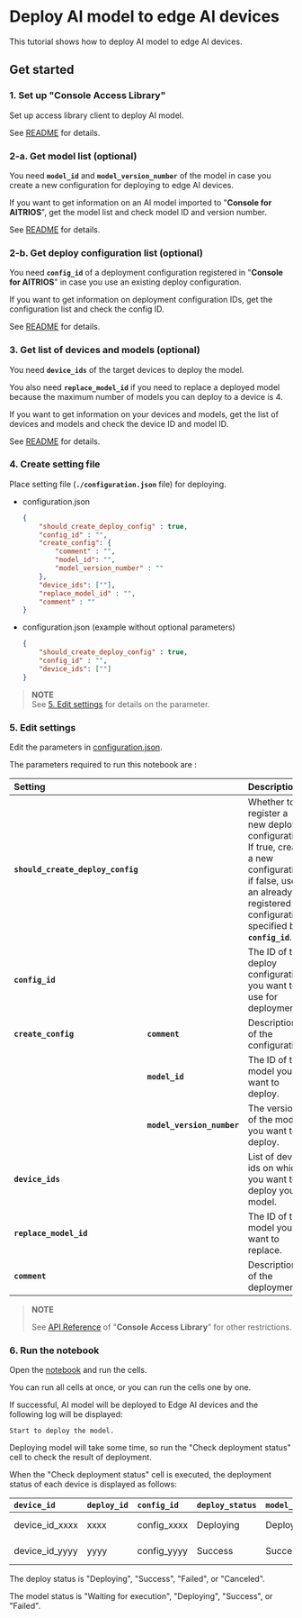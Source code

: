 # Deploy AI model to edge AI devices

This tutorial shows how to deploy AI model to edge AI devices.

## Get started

### 1. Set up "**Console Access Library**"
Set up access library client to deploy AI model.

See [README](../../../../_common/set_up_console_client/README.md) for details.

### 2-a. Get model list (optional)
You need **`model_id`** and **`model_version_number`** of the model in case you create a new configuration for deploying to edge AI devices. 

If you want to get information on an AI model imported to "**Console for AITRIOS**", get the model list and check model ID and version number.

See [README](../../get_model_list/README.md) for details.

### 2-b. Get deploy configuration list (optional)
You need **`config_id`** of a deployment configuration registered in "**Console for AITRIOS**" in case you use an existing deploy configuration. 

If you want to get information on deployment configuration IDs, get the configuration list and check the config ID.

See [README](../../get_deploy_config/README.md) for details.

### 3. Get list of devices and models (optional)
You need **`device_ids`** of the target devices to deploy the model.

You also need **`replace_model_id`** if you need to replace a deployed model because the maximum number of models you can deploy to a device is 4.

If you want to get information on your devices and models, get the list of devices and models and check the device ID and model ID.

See [README](../../get_device_list/README.md) for details.

### 4. Create setting file
Place setting file (**`./configuration.json`** file) for deploying.
- configuration.json
    ```json
    {
        "should_create_deploy_config" : true,
        "config_id" : "",
        "create_config": {
            "comment" : "",
            "model_id": "",
            "model_version_number" : ""
        },
        "device_ids": [""],
        "replace_model_id" : "",
        "comment" : ""
    }
    ```

- configuration.json (example without optional parameters)
    ```json
    {
        "should_create_deploy_config" : true,
        "config_id" : "",
        "device_ids": [""]
    }
    ```

> **NOTE**<br>
> See [5. Edit settings](#5-edit-settings) for details on the parameter.

### 5. Edit settings
Edit the parameters in [configuration.json](./configuration.json).

The parameters required to run this notebook are :

|Setting||Description|Range|Required/Optional|Remarks
|:--|:--|:--|:--|:--|:--|
|**`should_create_deploy_config`**||Whether to register a new deploy configuration.<br>If true, create a new configuration; if false, use an already registered configuration specified by **`config_id`**.|true or false|Required||
|**`config_id`**||The ID of the deploy configuration you want to use for deployment.|String.<br>See NOTE.|Required|Used for "**Console Access Library**" API:<br>**`deployment.deployment.Deployment.create_deploy_configuration`**<br>**`deployment.deployment.Deployment.deploy_by_configuration`**|
|**`create_config`**|**`comment`**|Description of the configuration.|String.See NOTE.|Optional|Used for "**Console Access Library**" API:<br>**`deployment.deployment.Deployment.create_deploy_configuration`**|
||**`model_id`**|The ID of the model you want to deploy.|String.<br>See NOTE.|Optional<br> Required if **`should_create_deploy_config`** is true.|Used for "**Console Access Library**" API:<br>**`deployment.deployment.Deployment.create_deploy_configuration`**|
||**`model_version_number`**|The version of the model you want to deploy.|String.<br>See NOTE.|Optional|Used for "**Console Access Library**" API:<br>**`deployment.deployment.Deployment.create_deploy_configuration`**|
|**`device_ids`**||List of device ids on which you want to deploy your model.|List of string.|Required|Used for "**Console Access Library**" API:<br>**`deployment.deployment.Deployment.deploy_by_configuration`**|
|**`replace_model_id`**||The ID of the model you want to replace.|String.<br>See NOTE.|Optional|Used for "**Console Access Library**" API:<br>**`deployment.deployment.Deployment.deploy_by_configuration`**|
|**`comment`**||Description of the deployment.|String.<br>See NOTE.|Optional|Used for "**Console Access Library**" API:<br>**`deployment.deployment.Deployment.deploy_by_configuration`**|

> **NOTE**
>
> See [API Reference](https://developer.aitrios.sony-semicon.com/en/edge-ai-sensing/guides/) of "**Console Access Library**" for other restrictions.

### 6. Run the notebook
Open the [notebook](./deploy_to_device.ipynb) and run the cells.

You can run all cells at once, or you can run the cells one by one.

If successful, AI model will be deployed to Edge AI devices and the following log will be displayed:

```
Start to deploy the model.
```

Deploying model will take some time, so run the "Check deployment status" cell to check the result of deployment.

When the "Check deployment status" cell is executed, the deployment status of each device is displayed as follows:

|**`device_id`**|**`deploy_id`**|**`config_id`**|**`deploy_status`**|**`model_status`**|**`update_date`**|
|:--|:--|:--|:--|:--|:--|
|device_id_xxxx|xxxx|config_xxxx|Deploying|Deploying|20xx-01-01T00:00:00.000000+00:00|
|device_id_yyyy|yyyy|config_yyyy|Success|Success|20xx-01-01T00:00:00.000000+00:00|

The deploy status is "Deploying", "Success", "Failed", or "Canceled".

The model status is "Waiting for execution", "Deploying", "Success", or "Failed".
